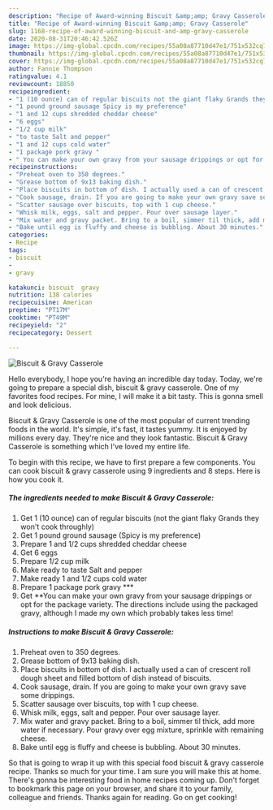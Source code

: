 ```yaml
---
description: "Recipe of Award-winning Biscuit &amp;amp; Gravy Casserole"
title: "Recipe of Award-winning Biscuit &amp;amp; Gravy Casserole"
slug: 1168-recipe-of-award-winning-biscuit-and-amp-gravy-casserole
date: 2020-08-31T20:46:42.526Z
image: https://img-global.cpcdn.com/recipes/55a08a87710d47e1/751x532cq70/biscuit-gravy-casserole-recipe-main-photo.jpg
thumbnail: https://img-global.cpcdn.com/recipes/55a08a87710d47e1/751x532cq70/biscuit-gravy-casserole-recipe-main-photo.jpg
cover: https://img-global.cpcdn.com/recipes/55a08a87710d47e1/751x532cq70/biscuit-gravy-casserole-recipe-main-photo.jpg
author: Fannie Thompson
ratingvalue: 4.1
reviewcount: 18850
recipeingredient:
- "1 (10 ounce) can of regular biscuits not the giant flaky Grands they wont cook throughly"
- "1 pound ground sausage Spicy is my preference"
- "1 and 12 cups shredded cheddar cheese"
- "6 eggs"
- "1/2 cup milk"
- "to taste Salt and pepper"
- "1 and 12 cups cold water"
- "1 package pork gravy "
- " You can make your own gravy from your sausage drippings or opt for the package variety The directions include using the packaged gravy although I made my own which probably takes less time"
recipeinstructions:
- "Preheat oven to 350 degrees."
- "Grease bottom of 9x13 baking dish."
- "Place biscuits in bottom of dish. I actually used a can of crescent roll dough sheet and filled bottom of dish instead of biscuits."
- "Cook sausage, drain. If you are going to make your own gravy save some drippings."
- "Scatter sausage over biscuits, top with 1 cup cheese."
- "Whisk milk, eggs, salt and pepper. Pour over sausage layer."
- "Mix water and gravy packet. Bring to a boil, simmer til thick, add more water if necessary. Pour gravy over egg mixture, sprinkle with remaining cheese."
- "Bake until egg is fluffy and cheese is bubbling. About 30 minutes."
categories:
- Recipe
tags:
- biscuit
- 
- gravy

katakunci: biscuit  gravy 
nutrition: 138 calories
recipecuisine: American
preptime: "PT17M"
cooktime: "PT49M"
recipeyield: "2"
recipecategory: Dessert

---
```



![Biscuit &amp; Gravy Casserole](https://img-global.cpcdn.com/recipes/55a08a87710d47e1/751x532cq70/biscuit-gravy-casserole-recipe-main-photo.jpg)

Hello everybody, I hope you're having an incredible day today. Today, we're going to prepare a special dish, biscuit &amp; gravy casserole. One of my favorites food recipes. For mine, I will make it a bit tasty. This is gonna smell and look delicious.

Biscuit &amp; Gravy Casserole is one of the most popular of current trending foods in the world. It's simple, it's fast, it tastes yummy. It is enjoyed by millions every day. They're nice and they look fantastic. Biscuit &amp; Gravy Casserole is something which I've loved my entire life.




To begin with this recipe, we have to first prepare a few components. You can cook biscuit &amp; gravy casserole using 9 ingredients and 8 steps. Here is how you cook it.

<!--inarticleads1-->

##### The ingredients needed to make Biscuit &amp; Gravy Casserole:

1. Get 1 (10 ounce) can of regular biscuits (not the giant flaky Grands they won&#39;t cook throughly)
1. Get 1 pound ground sausage (Spicy is my preference)
1. Prepare 1 and 1/2 cups shredded cheddar cheese
1. Get 6 eggs
1. Prepare 1/2 cup milk
1. Make ready to taste Salt and pepper
1. Make ready 1 and 1/2 cups cold water
1. Prepare 1 package pork gravy ***
1. Get  **You can make your own gravy from your sausage drippings or opt for the package variety. The directions include using the packaged gravy, although I made my own which probably takes less time!




<!--inarticleads2-->

##### Instructions to make Biscuit &amp; Gravy Casserole:

1. Preheat oven to 350 degrees.
1. Grease bottom of 9x13 baking dish.
1. Place biscuits in bottom of dish. I actually used a can of crescent roll dough sheet and filled bottom of dish instead of biscuits.
1. Cook sausage, drain. If you are going to make your own gravy save some drippings.
1. Scatter sausage over biscuits, top with 1 cup cheese.
1. Whisk milk, eggs, salt and pepper. Pour over sausage layer.
1. Mix water and gravy packet. Bring to a boil, simmer til thick, add more water if necessary. Pour gravy over egg mixture, sprinkle with remaining cheese.
1. Bake until egg is fluffy and cheese is bubbling. About 30 minutes.




So that is going to wrap it up with this special food biscuit &amp; gravy casserole recipe. Thanks so much for your time. I am sure you will make this at home. There's gonna be interesting food in home recipes coming up. Don't forget to bookmark this page on your browser, and share it to your family, colleague and friends. Thanks again for reading. Go on get cooking!
